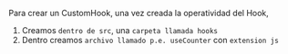 Para crear un CustomHook, una vez creada la operatividad del Hook,
1. Creamos `dentro de src`, una `carpeta llamada hooks`
2. Dentro creamos `archivo llamado p.e. useCounter` con `extension js`

